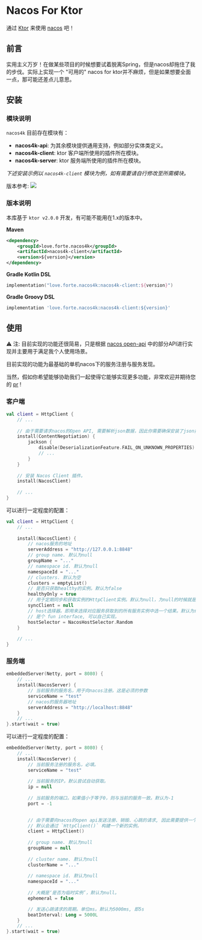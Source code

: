 # Nacos For Ktor
通过 [Ktor](https://ktor.io) 来使用 [nacos](https://nacos.io/) 吧！


## 前言
实用主义万岁！在做某些项目的时候想要试着脱离Spring，但是nacos却拖住了我的步伐。实际上实现一个 "可用的" nacos for ktor并不麻烦，但是如果想要全面一点，那可能还差点儿意思。




## 安装

### 模块说明
`nacos4k` 目前存在模块有：
- **nacos4k-api**: 为其余模块提供通用支持，例如部分实体类定义。
- **nacos4k-client**: ktor 客户端所使用的插件所在模块。
- **nacos4k-server**: ktor 服务端所使用的插件所在模块。

_下述安装示例以 `nacos4k-client` 模块为例，如有需要请自行修改至所需模块。_

版本参考: [![](https://img.shields.io/maven-central/v/love.forte.nacos4k/nacos4k-api)](https://repo1.maven.org/maven2/love/forte/nacos4k/)

### 版本说明
本库基于 `ktor v2.0.0` 开发，有可能不能用在1.x的版本中。


**Maven**
```xml
<dependency>
    <groupId>love.forte.nacos4k</groupId>
    <artifactId>nacos4k-client</artifactId>
    <version>${version}</version>
</dependency>
```

**Gradle Kotlin DSL**
```kotlin
implementation("love.forte.nacos4k:nacos4k-client:${version}")
```

**Gradle Groovy DSL**
```groovy
implementation 'love.forte.nacos4k:nacos4k-client:${version}'
```

## 使用

⚠ 注: 目前实现的功能还很简易，只是根据 [nacos open-api](https://nacos.io/zh-cn/docs/open-api.html) 中的部分API进行实现并主要用于满足我个人使用场景。

目前实现的功能为最基础的单机nacos下的服务注册与服务发现。


当然，假如你希望能够协助我们一起使得它能够实现更多功能，非常欢迎并期待您的 [pr](https://github.com/ForteScarlet/nacos4k/pulls) !


### 客户端
```kotlin
val client = HttpClient {
    // ...
    
    // 由于需要请求nacos的Open API, 需要解析json数据，因此你需要确保安装了json插件。
    install(ContentNegotiation) {
        jackson {
            disable(DeserializationFeature.FAIL_ON_UNKNOWN_PROPERTIES)
            // ... 
        }
    }
    
    // 安装 Nacos Client 插件。
    install(NacosClient)
    
    // ...
}
```

可以进行一定程度的配置：
```kotlin
val client = HttpClient {
    // ...
    
    install(NacosClient) {
        // nacos服务的地址
        serverAddress = "http://127.0.0.1:8848"
        // group name. 默认为null
        groupName = "..."
        // namespace id. 默认为null
        namespaceId = "..."
        // clusters. 默认为空
        clusters = emptyList()
        // 是否只获取healthy的实例。默认为false
        healthyOnly = true
        // 用于定期同步和获取实例的HttpClient实例。默认为null，为null的时候就是使用当前的client。
        syncClient = null
        // host选择器。即用来选择对应服务获取到的所有服务实例中选一个结果。默认为纯随机。
        // 是个 fun interface, 可以自己实现。
        hostSelector = NacosHostSelector.Random
    }
    
    // ...
}
```




### 服务端
```kotlin
embeddedServer(Netty, port = 8080) {
    // ...
    install(NacosServer) {
        // 当前服务的服务名，用于向nacos注册。这是必须的参数
        serviceName = "test"
        // nacos的服务器地址
        serverAddress = "http://localhost:8848"
    }
    // ...
}.start(wait = true)
```

可以进行一定程度的配置：
```kotlin
embeddedServer(Netty, port = 8080) {
    // ...
    install(NacosServer) {
        // 当前服务注册的服务名，必填。
        serviceName = "test"
        
        // 当前服务的IP。默认尝试自动获取。
        ip = null
        
        // 当前服务的端口。如果值小于等于0，则与当前的服务一致。默认为-1
        port = -1

        
        // 由于需要向nacos的open api发送注册、销毁、心跳的请求, 因此需要提供一个 HttpClient 实例用于发送请求。
        // 默认会通过 `HttpClient()` 构建一个新的实例。
        client = HttpClient()
        
        // group name. 默认为null
        groupName = null
        
        // cluster name. 默认为null
        clusterName = "..."
        
        // namespace id. 默认为null
        namespaceId = "..."
        
        // 大概是‘是否为临时实例’，默认为null。
        ephemeral = false

        // 发送心跳请求的周期。单位ms。默认为5000ms, 即5s
        beatInterval: Long = 5000L
    }
    // ...
}.start(wait = true)

```